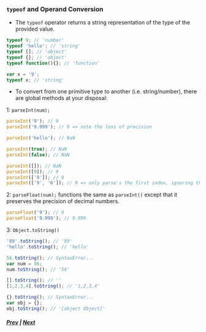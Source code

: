 ### `typeof` and Operand Conversion
* The `typeof` operator returns a string representation of the type of the provided value.
  
```javascript
typeof 9; // 'number'
typeof 'hello'; // 'string'
typeof []; // 'object'
typeof {}; // 'object'
typeof function(){}; // 'function'

var x = '9';
typeof x; // 'string'
```
  
* To convert from one primitive type to another (i.e. string/number), there are global methods at your disposal:
  
1: `parseInt(num);`
  
  
```javascript
parseInt('9'); // 9
parseInt('9.999'); // 9 => note the loss of precision

parseInt('hello'); // NaN

parseInt(true); // NaN
parseInt(false); // NaN

parseInt([]); // NaN
parseInt([9]); // 9
parseInt(['9']); // 9
parseInt(['9', '6']); // 9 => only parse's the first index, ignoring the rest
```
  
2: `parseFloat(num);` functions the same as `parseInt()` except that it preserves the precision of decimal numbers.
  
  
  
```javascript
parseFloat('9'); // 9
parseFloat('9.999'); // 9.999
```
  
3: `Object.toString()`
  
  
```javascript
'89'.toString(); // '89'
'hello'.toString(); // 'hello'

56.toString(); // SyntaxError...
var num = 56;
num.toString(); // '56'

[].toString(); // ''
[1,2,3,4].toString(); // '1,2,3,4'

{}.toString(); // SyntaxError...
var obj = {};
obj.toString(); // '[object Object]'

```
  

##### [Prev](1_TypeConversionAndOperators.md) | [Next](3_OperatorReferenceTable.md)

